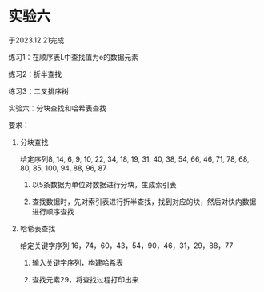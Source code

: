 # 实验六

于2023.12.21完成

练习1：在顺序表L中查找值为e的数据元素

练习2：折半查找

练习3：二叉排序树

实验六：分块查找和哈希表查找

要求：

1. 分块查找

    给定序列8, 14, 6, 9, 10, 22, 34, 18, 19, 31, 40, 38, 54, 66, 46, 71, 78, 68, 80, 85, 100, 94, 88, 96, 87

    1. 以5条数据为单位对数据进行分块，生成索引表

    2. 查找数据时，先对索引表进行折半查找，找到对应的块，然后对快内数据进行顺序查找

2. 哈希表查找

    给定关键字序列 16，74，60，43，54，90，46，31，29，88，77 

    1. 输入关键字序列，构建哈希表

    2. 查找元素29，将查找过程打印出来